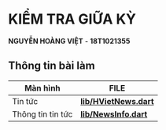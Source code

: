 
# KIỂM TRA GIỮA KỲ 

**NGUYỄN HOÀNG VIỆT** - **18T1021355**

 ## Thông tin bài làm
| Màn hình | FILE |
| ----- | ---- |
|Tin tức | **[lib/HVietNews.dart](lib/HVietNews.dart)** |
|Thông tin tin tức | **[lib/NewsInfo.dart](lib/NewsInfo.dart)** |
